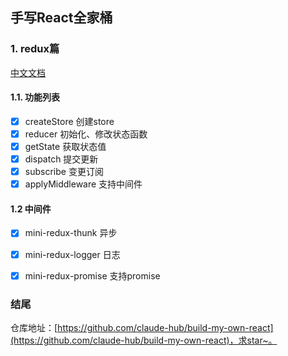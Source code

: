 ## 手写React全家桶

### 1. redux篇

[中文文档](https://www.redux.org.cn/)

#### 1.1. 功能列表

- [x] createStore 创建store
- [x] reducer 初始化、修改状态函数
- [x] getState 获取状态值
- [x] dispatch 提交更新
- [x] subscribe 变更订阅
- [x] applyMiddleware 支持中间件

#### 1.2 中间件

- [x] mini-redux-thunk           异步
- [x] mini-redux-logger          日志
- [x] mini-redux-promise       支持promise


### 结尾

仓库地址：[https://github.com/claude-hub/build-my-own-react](https://github.com/claude-hub/build-my-own-react)，求star~。